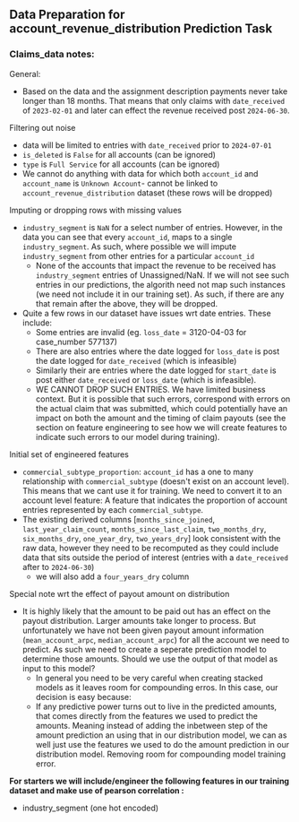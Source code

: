 ## Data Preparation for account_revenue_distribution Prediction Task


### Claims_data notes:

General:
- Based on the data and the assignment description payments never take longer than 18 months. That means that only claims with `date_received` of `2023-02-01` and later can effect the revenue received post `2024-06-30`.

Filtering out noise
- data will be limited to entries with `date_received` prior to `2024-07-01`
- `is_deleted` is `False` for all accounts (can be ignored)
- `type` is `Full Service` for all accounts (can be ignored)
- We cannot do anything with data for which both `account_id` and `account_name` is `Unknown Account`- cannot be linked to `account_revenue_distribution` dataset (these rows will be dropped)

Imputing or dropping rows with missing values
- `industry_segment` is `NaN` for a select number of entries. However, in the data you can see that every `account_id`, maps to a single `industry_segment`. As such, where possible we will impute `industry_segment` from other entries for a particular `account_id`
    - None of the accounts that impact the revenue to be received has `industry_segment` entries of Unassigned/NaN. If we will not see such entries in our predictions, the algorith need not map such instances (we need not include it in our training set). As such, if there are any that remain after the above, they will be dropped.
- Quite a few rows in our dataset have issues wrt date entries. These include:
    - Some entries are invalid (eg. `loss_date` = 3120-04-03 for case_number 577137)
    - There are also entries where the date logged for `loss_date` is post the date logged for `date_received` (which is infeasible)
    - Similarly their are entries where the date logged for `start_date` is post either `date_received` or `loss_date` (which is infeasible).
    - WE CANNOT DROP SUCH ENTRIES. We have limited business context. But it is possible that such errors, correspond with errors on the actual claim that was submitted, which could potentially have an impact on both the amount and the timing of claim payouts (see the section on feature engineering to see how we will create features to indicate such errors to our model during training).

Initial set of engineered features
- `commercial_subtype_proportion`: `account_id` has a one to many relationship with `commercial_subtype` (doesn't exist on an account level). This means that we cant use it for training. We need to convert it to an account level feature: A feature that indicates the proportion of account entries represented by each `commercial_subtype`.
- The existing derived columns [`months_since_joined`, `last_year_claim_count`, `months_since_last_claim`, `two_months_dry`,  `six_months_dry`, `one_year_dry`, `two_years_dry`] look consistent with the raw data, however they need to be recomputed as they could include data that sits outside the period of interest (entries with a `date_received` after to `2024-06-30`)
    - we will also add a `four_years_dry` column

Special note wrt the effect of payout amount on distribution
- It is highly likely that the amount to be paid out has an effect on the payout distribution. Larger amounts take longer to process. But unfortunately we have not been given payout amount information (`mean_account_arpc`, `median_account_arpc`) for all the account we need to predict. As such we need to create a seperate prediction model to determine those amounts. Should we use the output of that model as input to this model?
    - In general you need to be very careful when creating stacked models as it leaves room for compounding erros. In this case, our decision is easy because:
    - If any predictive power turns out to live in the predicted amounts, that comes directly from the features we used to predict the amounts. Meaning instead of adding the inbetween step of the amount prediction an using that in our distribution model, we can as well just use the features we used to do the amount prediction in our distribution model. Removing room for compounding model training error.

**For starters we will include/engineer the following features in our training dataset and make use of pearson correlation :**
- industry_segment (one hot encoded)
